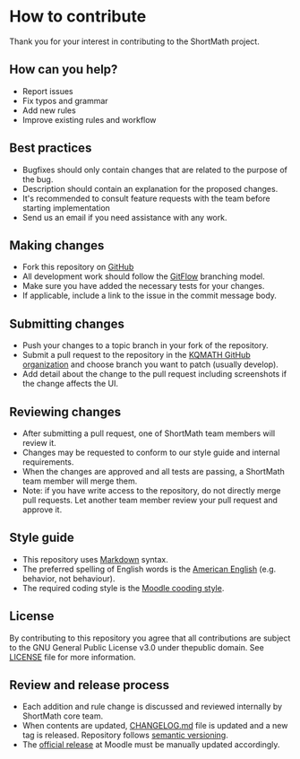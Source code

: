 # How to contribute

Thank you for your interest in contributing to the ShortMath project.

## How can you help?

* Report issues
* Fix typos and grammar
* Add new rules
* Improve existing rules and workflow

## Best practices

- Bugfixes should only contain changes that are related to the purpose of the bug.
- Description should contain an explanation for the proposed changes.
- It's recommended to consult feature requests with the team before starting implementation
- Send us an email if you need assistance with any work. 

## Making changes

* Fork this repository on [GitHub](https://github.com/KQMATH/moodle-qtype_shortmath)
* All development work should follow the [GitFlow](https://nvie.com/posts/a-successful-git-branching-model/) branching model.
* Make sure you have added the necessary tests for your changes.
* If applicable, include a link to the issue in the commit message body.

## Submitting changes

* Push your changes to a topic branch in your fork of the repository.
* Submit a pull request to the repository in the [KQMATH GitHub organization](https://github.com/KQMATH)
and choose branch you want to patch (usually develop).
* Add detail about the change to the pull request including screenshots
  if the change affects the UI.

## Reviewing changes

* After submitting a pull request, one of ShortMath team members will review it.
* Changes may be requested to conform to our style guide and internal
  requirements.
* When the changes are approved and all tests are passing, a ShortMath team
  member will merge them.
* Note: if you have write access to the repository, do not directly merge pull
  requests. Let another team member review your pull request and approve it.

## Style guide

* This repository uses [Markdown](https://daringfireball.net/projects/markdown/) syntax.
* The preferred spelling of English words is the [American
  English](https://en.wikipedia.org/wiki/American_English) (e.g. behavior, not
  behaviour).
* The required coding style is the [Moodle cooding style](https://docs.moodle.org/dev/Coding_style).


## License

By contributing to this repository you agree that all contributions are subject to the 
GNU General Public License v3.0 under thepublic domain. 
See [LICENSE](https://github.com/KQMATH/moodle-qtype_shortmath/blob/master/LICENSE)
file for more information.

## Review and release process

* Each addition and rule change is discussed and reviewed internally by ShortMath
  core team.
* When contents are updated, [CHANGELOG.md](/CHANGELOG.md) file is updated and a
  new tag is released. Repository follows [semantic versioning](http://semver.org/).
* The [official release](https://moodle.org/plugins/qtype_shortmath) at Moodle must be manually updated accordingly.
